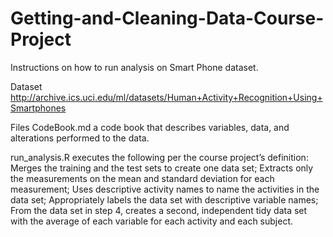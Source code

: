# Getting-and-Cleaning-Data-Course-Project
Instructions on how to run analysis on Smart Phone dataset.

Dataset
http://archive.ics.uci.edu/ml/datasets/Human+Activity+Recognition+Using+Smartphones

Files
CodeBook.md a code book that describes variables, data, and alterations performed to the data.

run_analysis.R executes the following per the course project’s definition:
Merges the training and the test sets to create one data set;
Extracts only the measurements on the mean and standard deviation for each measurement; 
Uses descriptive activity names to name the activities in the data set;
Appropriately labels the data set with descriptive variable names;
From the data set in step 4, creates a second, independent tidy data set with the average of each variable for each activity and each subject.

